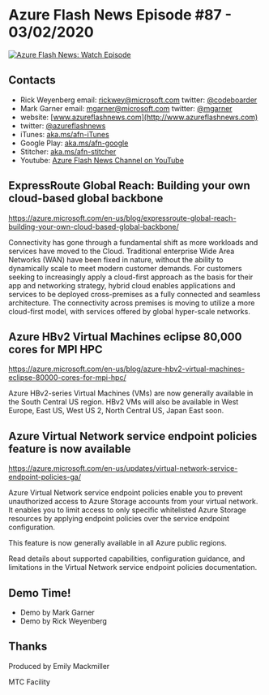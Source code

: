 # Azure Flash News Episode #87 - 03/02/2020

[![Azure Flash News: Watch Episode](https://img.youtube.com/vi/DxELXDHTo8o/0.jpg)](https://youtu.be/DxELXDHTo8o "Azure Flash News: Episode 87")


## Contacts
* Rick Weyenberg  email: rickwey@microsoft.com twitter: [@codeboarder](https://www.twitter.com/codeboarder)
* Mark Garner email: mgarner@microsoft.com twitter: [@mgarner](https://www.twitter.com/mgarner)
* website: [www.azureflashnews.com](http://www.azureflashnews.com)
* twitter: [@azureflashnews](https://www.twitter.com/azureflashnews)
* iTunes: [aka.ms/afn-iTunes](https://aka.ms/afn-iTunes)
* Google Play: [aka.ms/afn-google](https://aka.ms/afn-google)
* Stitcher: [aka.ms/afn-stitcher](https://aka.ms/afn-stitcher)
* Youtube: [Azure Flash News Channel on YouTube](https://www.youtube.com/channel/UCV6U_D4q7OxQaf0rFfEb6fQ)

## ExpressRoute Global Reach: Building your own cloud-based global backbone

https://azure.microsoft.com/en-us/blog/expressroute-global-reach-building-your-own-cloud-based-global-backbone/

Connectivity has gone through a fundamental shift as more workloads and services have moved to the Cloud. Traditional enterprise Wide Area Networks (WAN) have been fixed in nature, without the ability to dynamically scale to meet modern customer demands. For customers seeking to increasingly apply a cloud-first approach as the basis for their app and networking strategy, hybrid cloud enables applications and services to be deployed cross-premises as a fully connected and seamless architecture. The connectivity across premises is moving to utilize a more cloud-first model, with services offered by global hyper-scale networks.

## Azure HBv2 Virtual Machines eclipse 80,000 cores for MPI HPC

https://azure.microsoft.com/en-us/blog/azure-hbv2-virtual-machines-eclipse-80000-cores-for-mpi-hpc/

Azure HBv2-series Virtual Machines (VMs) are now generally available in the South Central US region. HBv2 VMs will also be available in West Europe, East US, West US 2, North Central US, Japan East soon.

## Azure Virtual Network service endpoint policies feature is now available

https://azure.microsoft.com/en-us/updates/virtual-network-service-endpoint-policies-ga/

Azure Virtual Network service endpoint policies enable you to prevent unauthorized access to Azure Storage accounts from your virtual network. It enables you to limit access to only specific whitelisted Azure Storage resources by applying endpoint policies over the service endpoint configuration.

This feature is now generally available in all Azure public regions.

Read details about supported capabilities, configuration guidance, and limitations in the Virtual Network service endpoint policies documentation.


## Demo Time!

- Demo by Mark Garner
- Demo by Rick Weyenberg

## Thanks
Produced by Emily Mackmiller

MTC Facility